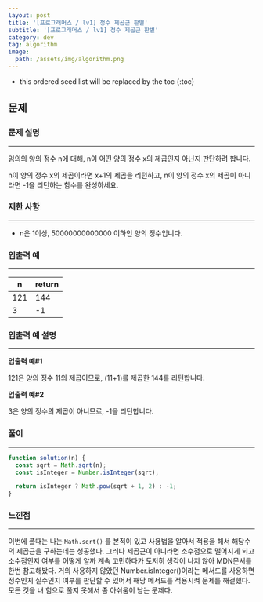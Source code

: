 ```yaml
---
layout: post
title: '[프로그래머스 / lv1] 정수 제곱근 판별'
subtitle: '[프로그래머스 / lv1] 정수 제곱근 판별'
category: dev
tag: algorithm
image:
  path: /assets/img/algorithm.png
---
```


<!-- prettier-ignore -->
* this ordered seed list will be replaced by the toc
{:toc}

## 문제

### **문제 설명**

---

임의의 양의 정수 n에 대해, n이 어떤 양의 정수 x의 제곱인지 아닌지 판단하려 합니다.

n이 양의 정수 x의 제곱이라면 x+1의 제곱을 리턴하고, n이 양의 정수 x의 제곱이 아니라면 -1을 리턴하는 함수를 완성하세요.

### 제한 사항

---

- n은 1이상, 50000000000000 이하인 양의 정수입니다.

### 입출력 예

---

| n   | return |
| --- | ------ |
| 121 | 144    |
| 3   | -1     |

### 입출력 예 설명

---

**입출력 예#1**

121은 양의 정수 11의 제곱이므로, (11+1)를 제곱한 144를 리턴합니다.

**입출력 예#2**

3은 양의 정수의 제곱이 아니므로, -1을 리턴합니다.

### 풀이

---

```jsx
function solution(n) {
  const sqrt = Math.sqrt(n);
  const isInteger = Number.isInteger(sqrt);

  return isInteger ? Math.pow(sqrt + 1, 2) : -1;
}
```

### 느낀점

---

이번에 풀때는 나는 `Math.sqrt()` 를 본적이 있고 사용법을 알아서 적용을 해서 해당수의 제곱근을 구하는데는 성공했다. 그러나 제곱근이 아니라면 소수점으로 떨어지게 되고 소수점인지 여부를 어떻게 알까 계속 고민하다가 도저히 생각이 나지 않아 MDN문서를 한번 참고해봤다. 거의 사용하지 않았던 Number.isInteger()이라는 메서드를 사용하면 정수인지 실수인지 여부를 판단할 수 있어서 해당 메서드를 적용시켜 문제를 해결했다. 모든 것을 내 힘으로 풀지 못해서 좀 아쉬움이 남는 문제다.
